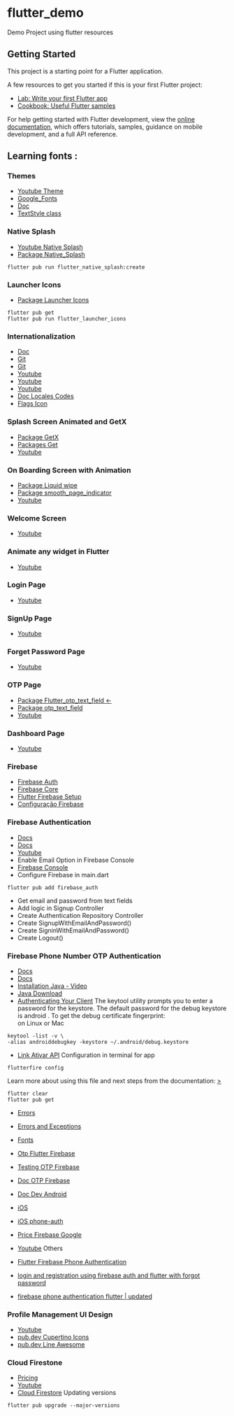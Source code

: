 # flutter_demo

Demo Project using flutter resources

## Getting Started

This project is a starting point for a Flutter application.

A few resources to get you started if this is your first Flutter project:


- [Lab: Write your first Flutter app](https://docs.flutter.dev/get-started/codelab)
- [Cookbook: Useful Flutter samples](https://docs.flutter.dev/cookbook)

For help getting started with Flutter development, view the
[online documentation](https://docs.flutter.dev/), which offers tutorials,
samples, guidance on mobile development, and a full API reference.

## Learning fonts : 

### Themes
- [Youtube Theme](https://youtu.be/Q9FosAdX2U4)
- [Google_Fonts](https://pub.dev/packages/google_fonts)
- [Doc](https://docs.flutter.dev/cookbook/design/themes)
- [TextStyle class](https://api.flutter.dev/flutter/painting/TextStyle-class.html)

### Native Splash 
- [Youtube Native Splash](https://youtu.be/4Aawfl6yOg4)
- [Package Native_Splash](https://pub.dev/packages/flutter_native_splash)
```
flutter pub run flutter_native_splash:create
```

### Launcher Icons  
- [Package Launcher Icons](https://pub.dev/packages/flutter_launcher_icons)
```
flutter pub get
flutter pub run flutter_launcher_icons
```

### Internationalization
- [Doc](https://docs.flutter.dev/development/accessibility-and-localization/internationalization)
- [Git](https://github.com/flutter/website)
- [Git](https://github.com/flutter/website/blob/main/examples/internationalization/intl_example/lib/l10n/intl_en.arb)
- [Youtube](https://youtu.be/WrqH5fF2ZuY)
- [Youtube](https://youtu.be/aIEegP0cUOQ)
- [Youtube](https://youtu.be/YE_8l1OW2wE)
- [Doc Locales Codes](https://www.science.co.il/language/Locale-codes.php)
- [Flags Icon](https://emojipedia.org/flags/)

### Splash Screen Animated and GetX 
- [Package GetX](https://pub.dev/packages/get) 
- [Packages Get](https://pub.dev/packages/get)
- [Youtube](https://youtu.be/a6IX3tj1wtk)

### On Boarding Screen with Animation
- [Package Liquid wipe](https://pub.dev/packages/liquid_swipe)
- [Package smooth_page_indicator](https://pub.dev/packages/smooth_page_indicator)
- [Youtube](https://youtu.be/BtSVdJ134dQ)

### Welcome Screen
- [Youtube](https://youtu.be/qze9FjylzLE)

### Animate any widget in Flutter
- [Youtube](https://youtu.be/0orluUfFawI)

### Login Page 
- [Youtube](https://youtu.be/T5ACgTqqtbk)

### SignUp Page
- [Youtube](https://youtu.be/rcRppzsY-yw)

### Forget Password Page
- [Youtube](https://youtu.be/IQ0-_MLjHL4)

### OTP Page
- [Package Flutter_otp_text_field <-](https://pub.dev/packages/flutter_otp_text_field)
- [Package otp_text_field](https://pub.dev/packages/otp_text_field)
- [Youtube](https://youtu.be/pkzaODznLMw)

### Dashboard Page
- [Youtube](https://youtu.be/7587ynOHhAo)

### Firebase
- [Firebase Auth](https://pub.dev/packages/firebase_auth)
- [Firebase Core](https://pub.dev/packages/firebase_core)
- [Flutter Firebase Setup](https://youtu.be/fxDusoMcWj8)
- [Configuração Firebase](https://console.firebase.google.com/)

### Firebase Authentication
- [Docs](https://firebase.flutter.dev/docs/auth/overview/)
- [Docs](https://firebase.google.com/docs/auth/flutter/password-auth)
- [Youtube](https://youtu.be/Dyu-tcX0H7M)
- Enable Email Option in Firebase Console
- [Firebase Console](https://console.firebase.google.com/)
- Configure Firebase in main.dart
```
flutter pub add firebase_auth
```
- Get email and password from text fields
- Add logic in Signup Controller
- Create Authentication Repository Controller
- Create SignupWithEmailAndPassword()
- Create SigninWithEmailAndPassword()
- Create Logout()

### Firebase Phone Number OTP Authentication
- [Docs](https://firebase.flutter.dev/docs/auth/phone)
- [Docs](https://firebase.google.com/docs/auth/flutter/phone-auth)
- [Installation Java - Video](https://youtu.be/USKdqHp3Glg)
- [Java Download](https://www.oracle.com/br/java/technologies/javase/javase8u211-later-archive-downloads.html)
- [Authenticating Your Client](https://developers.google.com/android/guides/client-auth)
  The keytool utility prompts you to enter a password for the keystore. The default password for the debug keystore is android .
  To get the debug certificate fingerprint:    
  on Linux or Mac
```
keytool -list -v \
-alias androiddebugkey -keystore ~/.android/debug.keystore
```
- [Link Ativar API](https://console.cloud.google.com/apis/library/androidcheck.googleapis.com?project=flutter-login-app-16887)
  Configuration in terminal for app
```
flutterfire config
```
Learn more about using this file and next steps from the documentation:
[> ](https://firebase.google.com/docs/flutter/setup)
```
flutter clear
flutter pub get
```
- [Errors](https://firebase.google.com/docs/auth/admin/errors)
- [Errors and Exceptions](https://medium.com/flutter-community/exceptions-errors-and-asserts-in-dart-bf021794cb21)
- [Fonts](https://somniosoftware.com/post/email-authentication-with-firebase-flutter)
- [Otp Flutter Firebase](https://firebase.google.com/docs/auth/flutter/phone-auth)
- [Testing OTP Firebase](https://firebase.google.com/docs/auth/flutter/phone-auth#testing)
- [Doc OTP Firebase](https://firebase.google.com/docs/auth/android/phone-auth)
- [Doc Dev Android](https://developers.google.com/android/guides/client-auth)
- [iOS](https://firebase.google.com/docs/auth/ios/start)
- [iOS phone-auth](https://firebase.google.com/docs/auth/ios/phone-auth)
- [Price Firebase Google](https://firebase.google.com/pricing)

- [Youtube](https://youtu.be/dGwr66EkJKk)
Others
- [Flutter Firebase Phone Authentication](https://youtu.be/dTmgjPkBN58)
- [login and registration using firebase auth and flutter with forgot password](https://youtu.be/q-eJXcm14aU)
- [firebase phone authentication flutter | updated](https://youtu.be/iGChxeAhNDU)

### Profile Management UI Design
- [Youtube](https://youtu.be/d4KFeRdZMcw)
- [pub.dev Cupertino Icons](https://pub.dev/packages/cupertino_icons)
- [pub.dev Line Awesome](https://pub.dev/packages/line_awesome_flutter)

### Cloud Firestone
- [Pricing](https://firebase.google.com/pricing?authuser=0#blaze-calculator)
- [Youtube](https://youtu.be/LlQimtjqZ9A)
- [Cloud Firestore](https://pub.dev/packages/cloud_firestore)
Updating versions
```
flutter pub upgrade --major-versions
```